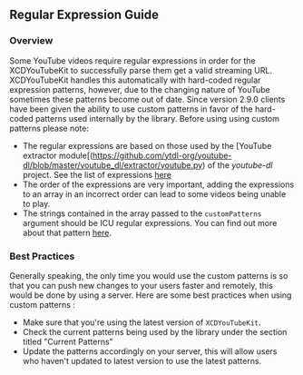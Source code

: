## Regular Expression Guide 

### Overview 

Some YouTube videos require regular expressions in order for the XCDYouTubeKit to successfully parse them get a valid streaming URL. XCDYouTubeKit handles this automatically with hard-coded regular expression patterns, however, due to the changing nature of YouTube sometimes these patterns become out of date. Since version 2.9.0 clients have been given the ability to use custom patterns in favor of the hard-coded patterns used internally by the library. Before using using custom patterns please note:

* The regular expressions are based on those used by the [YouTube extractor module[(https://github.com/ytdl-org/youtube-dl/blob/master/youtube_dl/extractor/youtube.py) of the *youtube-dl* project. See the list of expressions [here](https://github.com/ytdl-org/youtube-dl/blob/master/youtube_dl/extractor/youtube.py#L1344)
* The order of the expressions are very important, adding the expressions to an array in an incorrect order can lead to some videos being unable to play. 
* The strings contained in the array passed to the `customPatterns` argument should be ICU regular expressions. You can find out more about that pattern [here](http://userguide.icu-project.org/strings/regexp).
 
### Best Practices  

Generally speaking, the only time you would use the custom patterns is so that you can push new changes to your users faster and remotely, this would be done by using a server. Here are some best practices when using custom patterns :

* Make sure that you're using the latest version of  `XCDYouTubeKit`. 
* Check the current patterns being used by the library under the section titled "Current Patterns"
* Update the patterns accordingly on your server, this will allow users who haven't updated to latest version to use the latest patterns.
